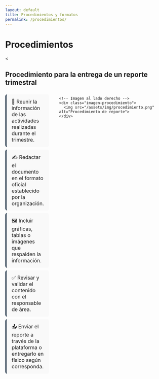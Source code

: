 ```yaml
---
layout: default
title: Procedimientos y formatos
permalink: /procedimientos/
---
```


# Procedimientos

<  <h2>Procedimiento para la entrega de un reporte trimestral</h2>

  <div class="contenido-procedimiento">
    <!-- Lista de pasos -->
    <ul class="lista-procedimientos">
      <li>📑 Reunir la información de las actividades realizadas durante el trimestre.</li>
      <li>✍️ Redactar el documento en el formato oficial establecido por la organización.</li>
      <li>🖼 Incluir gráficas, tablas o imágenes que respalden la información.</li>
      <li>✅ Revisar y validar el contenido con el responsable de área.</li>
      <li>📤 Enviar el reporte a través de la plataforma o entregarlo en físico según corresponda.</li>
    </ul>

    <!-- Imagen al lado derecho -->
    <div class="imagen-procedimiento">
      <img src="/assets/img/procedimiento.png" alt="Procedimiento de reporte">
    </div>
  </div>
</section>

<style>
.procedimientos {
  padding: 2rem;
  max-width: 1000px;
  margin: auto;
}

.procedimientos h2 {
  color: #2c3e50;
  margin-bottom: 1.5rem;
  text-align: center;
}

.contenido-procedimiento {
  display: flex;
  gap: 2rem;
  align-items: flex-start;
}

/* Lista con mismo estilo que en reportes */
.lista-procedimientos {
  list-style: none;
  padding-left: 0;
  margin: 0;
  flex: 1;
}

.lista-procedimientos li {
  background: #f9f9f9;
  border-left: 4px solid #2c3e50;
  margin: 0.5rem 0;
  padding: 0.8rem 1rem;
  border-radius: 6px;
  font-size: 1rem;
}

/* Imagen al lado derecho */
.imagen-procedimiento {
  flex: 1;
  text-align: center;
}

.imagen-procedimiento img {
  max-width: 100%;
  border-radius: 8px;
  box-shadow: 0 4px 6px rgba(0, 0, 0, 0.15);
}
</style>